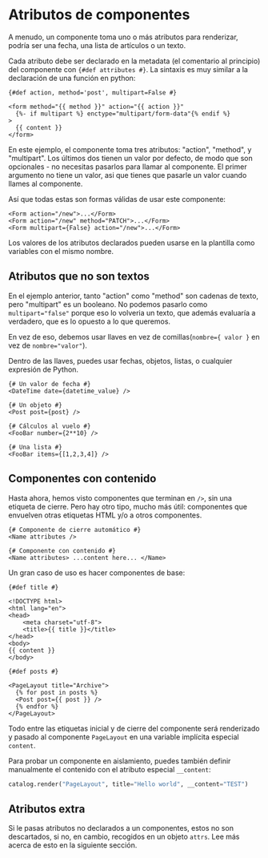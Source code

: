 # Atributos de componentes

A menudo, un componente toma uno o más atributos para renderizar, podría ser una fecha, una lista de artículos o un texto.

Cada atributo debe ser declarado en la metadata (el comentario al principio) del componente con `{#def attributes #}`. La sintaxis es muy similar a la declaración de una función en python:

```html+jinja title="components/Form.jinja"
{#def action, method='post', multipart=False #}

<form method="{{ method }}" action="{{ action }}"
  {%- if multipart %} enctype="multipart/form-data"{% endif %}
>
  {{ content }}
</form>
```

En este ejemplo, el componente toma tres atributos: "action", "method", y "multipart". Los últimos dos tienen un valor por defecto, de modo que son opcionales - no necesitas pasarlos para llamar al componente. El primer argumento no tiene un valor, asi que tienes que pasarle un valor cuando llames al componente.


Así que todas estas son formas válidas de usar este componente:

```html+jinja
<Form action="/new">...</Form>
<Form action="/new" method="PATCH">...</Form>
<Form multipart={False} action="/new">...</Form>
```

Los valores de los atributos declarados pueden usarse en la plantilla como variables con el mismo nombre.


## Atributos que no son textos

En el ejemplo anterior, tanto "action" como "method" son cadenas de texto, pero "multipart" es un booleano. No podemos pasarlo como `multipart="false"` porque eso lo volveria un texto, que además evaluaría a verdadero, que es lo opuesto a lo que queremos.

En vez de eso, debemos usar llaves en vez de comillas(`nombre={ valor }` en vez de `nombre="valor"`).

Dentro de las llaves, puedes usar fechas, objetos, listas, o cualquier expresión de Python.

```html+jinja
{# Un valor de fecha #}
<DateTime date={datetime_value} />

{# Un objeto #}
<Post post={post} />

{# Cálculos al vuelo #}
<FooBar number={2**10} />

{# Una lista #}
<FooBar items={[1,2,3,4]} />
```


## Componentes con contenido

Hasta ahora, hemos visto componentes que terminan en `/>`, sin una etiqueta de cierre. Pero hay otro tipo, mucho más útil: componentes que envuelven otras etiquetas HTML y/o a otros componentes.


```html+jinja
{# Componente de cierre automático #}
<Name attributes />

{# Componente con contenido #}
<Name attributes> ...content here... </Name>
```

Un gran caso de uso es hacer componentes de base:

```html+jinja title="components/PageLayout.jinja"
{#def title #}

<!DOCTYPE html>
<html lang="en">
<head>
	<meta charset="utf-8">
	<title>{{ title }}</title>
</head>
<body>
{{ content }}
</body>
```

```html+jinja title="components/ArchivePage.jinja"
{#def posts #}

<PageLayout title="Archive">
  {% for post in posts %}
  <Post post={{ post }} />
  {% endfor %}
</PageLayout>
```

Todo entre las etiquetas inicial y de cierre del componente será renderizado y pasado al componente `PageLayout` en una variable implícita especial `content`.

Para probar un componente en aislamiento, puedes también definir manualmente el contenido con el atributo especial `__content`:

```python
catalog.render("PageLayout", title="Hello world", __content="TEST")
```

## Atributos extra

Si le pasas atributos no declarados a un componentes, estos no son descartados, si no, en cambio, recogidos en un objeto `attrs`. Lee más acerca de esto en la siguiente sección.

